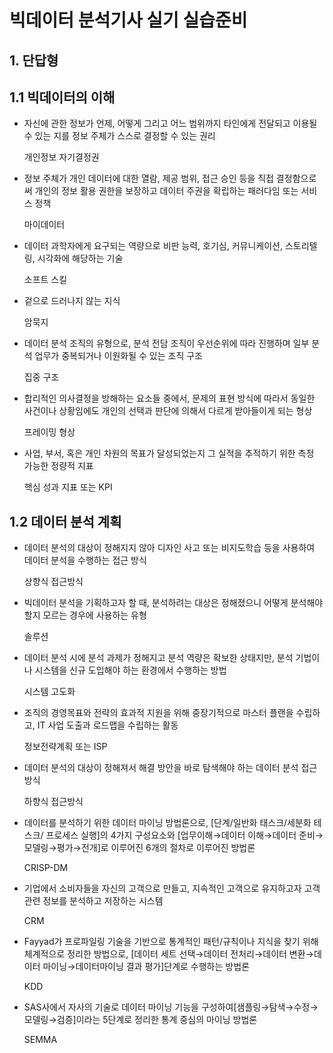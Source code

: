 # 빅데이터 분석기사 실기 실습준비
## 1. 단답형

## 1.1 빅데이터의 이해

- 자신에 관한 정보가 언제, 어떻게 그리고 어느 범위까지 타인에게 전달되고 이용될 수 있는 지를 정보 주체가 스스로 결정할 수 있는 권리
    
    개인정보 자기결정권
    
- 정보 주체가 개인 데이터에 대한 열람, 제공 범위, 접근 승인 등을 직접 결정함으로써 개인의 정보 활용 권한을 보장하고 데이터 주권을 확립하는 패러다임 또는 서비스 정책
    
    마이데이터
    
- 데이터 과학자에게 요구되는 역량으로 비판 능력, 호기심, 커뮤니케이션, 스토리텔링, 시각화에 해당하는 기술
    
    소프트 스킬
    
- 겉으로 드러나지 않는 지식
    
    암묵지
    
- 데이터 분석 조직의 유형으로, 분석 전담 조직이 우선순위에 따라 진행하며 일부 분석 업무가 중복되거나 이원화될 수 있는 조직 구조
    
    집중 구조
    
- 합리적인 의사결정을 방해하는 요소들 중에서, 문제의 표현 방식에 따라서 동일한 사건이나 상황임에도 개인의 선택과 판단에 의해서 다르게 받아들이게 되는 형상
    
    프레이밍 형상
    
- 사업, 부서, 혹은 개인 차원의 목표가 달성되었는지 그 실적을 추적하기 위한 측정 가능한 정량적 지표
    
    핵심 성과 지표 또는 KPI
    

## 1.2 데이터 분석 계획

- 데이터 분석의 대상이 정해지지 않아 디자인 사고 또는 비지도학습 등을 사용하여 데이터 분석을 수행하는 접근 방식
    
    상향식 접근방식
    
- 빅데이터 분석을 기획하고자 할 때, 분석하려는 대상은 정해졌으니 어떻게 분석해야 할지 모르는 경우에 사용하는 유형
    
    솔루션
    
- 데이터 분석 시에 분석 과제가 정해지고 분석 역량은 확보한 상태지만, 분석 기법이나 시스템을 신규 도입해야 하는 환경에서 수행하는 방법
    
    시스템 고도화
    
- 조직의 경영목표와 전략의 효과적 지원을 위해 중장기적으로 마스터 플랜을 수립하고, IT 사업 도출과 로드맵을 수립하는 활동
    
    정보전략계획 또는 ISP
    
- 데이터 분석의 대상이 정해져서 해결 방안을 바로 탐색해야 하는 데이터 분석 접근방식
    
    하향식 접근방식
    
- 데이터를 분석하기 위한 데이터 마이닝 방법론으로, [단계/일반화 태스크/세분화 테스크/ 프로세스 실행]의 4가지 구성요소와 [업무이해→데이터 이해→데이터 준비→모델링→평가→전개]로 이루어진 6개의 절차로 이루어진 방법론
    
    CRISP-DM
    
- 기업에서 소비자들을 자신의 고객으로 만들고, 지속적인 고객으로 유지하고자 고객 관련 정보를 분석하고 저장하는 시스템
    
    CRM
    
- Fayyad가 프로파일링 기술을 기반으로 통계적인 패턴/규칙이나 지식을 찾기 위해 체계적으로 정리한 방법으로, [데이터 세트 선택→데이터 전처리→데이터 변환→데이터 마이닝→데이터마이닝 결과 평가]단계로 수행하는 방법론
    
    KDD
    
- SAS사에서 자사의 기술로 데이터 마이닝 기능을 구성하여[샘플링→탐색→수정→모델링→검증]이라는 5단계로 정리한 통계 중심의 마이닝 방법론
    
    SEMMA

